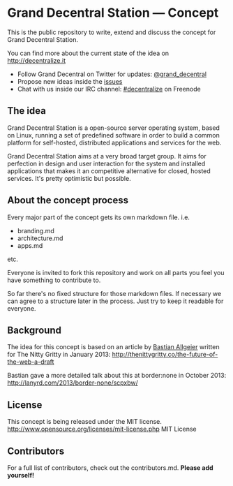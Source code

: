 # Grand Decentral Station — Concept

This is the public repository to write, extend and discuss the concept for Grand Decentral Station. 

You can find more about the current state of the idea on <http://decentralize.it>

- Follow Grand Decentral on Twitter for updates: [@grand_decentral](http://twitter.com/grand_decentral)
- Propose new ideas inside the [issues](https://github.com/grand-decentral-station/concept/issues)
- Chat with us inside our IRC channel: [#decentralize](irc://freenode.net#decentralize) on Freenode

## The idea

Grand Decentral Station is a open-source server operating system, based on Linux, running a set of predefined software in order to build a common platform for self-hosted, distributed applications and services for the web.

Grand Decentral Station aims at a very broad target group. It aims for perfection in design and user interaction for the system and installed applications that makes it an competitive alternative for closed, hosted services. It's pretty optimistic but possible. 

## About the concept process

Every major part of the concept gets its own markdown file. i.e.

- branding.md
- architecture.md
- apps.md

etc. 

Everyone is invited to fork this repository and work on all parts you feel you have something to contribute to. 

So far there's no fixed structure for those markdown files. If necessary we can agree to a structure later in the process. Just try to keep it readable for everyone.

## Background

The idea for this concept is based on an article by [Bastian Allgeier](http://bastianallgeier.com) written for The Nitty Gritty in January 2013: <http://thenittygritty.co/the-future-of-the-web-a-draft>

Bastian gave a more detailed talk about this at border:none in October 2013: <http://lanyrd.com/2013/border-none/scpxbw/>

## License 

This concept is being released under the MIT license. 
http://www.opensource.org/licenses/mit-license.php MIT License

## Contributors

For a full list of contributors, check out the contributors.md. **Please add yourself!**
